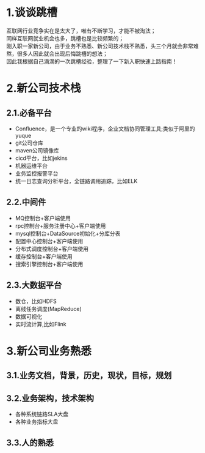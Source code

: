 # 1.谈谈跳槽
互联网行业竞争实在是太大了，唯有不断学习，才能不被淘汰；  
同样互联网就业机会也多，跳槽也是比较频繁的；  
刚入职一家新公司，由于业务不熟悉、新公司技术栈不熟悉，头三个月就会非常难熬，很多人因此就会出现后悔跳槽的想法；  
因此我根据自己滴滴的一次跳槽经验，整理了一下新入职快速上路指南！

# 2.新公司技术栈
## 2.1.必备平台
- Confluence，是一个专业的wiki程序，企业文档协同管理工具;类似于阿里的yuque
- git公司仓库
- maven公司镜像库
- cicd平台，比如jekins
- 机器运维平台
- 业务监控报警平台
- 统一日志查询分析平台，全链路调用追踪，比如ELK

## 2.2.中间件
- MQ控制台+客户端使用
- rpc控制台+服务注册中心+客户端使用
- mysql控制台+DataSource初始化+分库分表
- 配置中心控制台+客户端使用
- 分布式调度控制台+客户端使用
- 缓存控制台+客户端使用
- 搜索引擎控制台+客户端使用

## 2.3.大数据平台
- 数仓，比如HDFS
- 离线任务调度(MapReduce)
- 数据可视化
- 实时流计算,比如Flink

# 3.新公司业务熟悉
## 3.1.业务文档，背景，历史，现状，目标，规划
## 3.2.业务架构，技术架构
- 各种系统链路SLA大盘
- 各种业务指标大盘

## 3.3.人的熟悉
